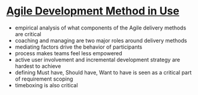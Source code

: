 # [Agile Development Method in Use](http://journals.tubitak.gov.tr/elektrik/issues/elk-04-12-2/elk-12-2-5-0404-6.pdf)
- empirical analysis of what components of the Agile delivery methods are critical
- coaching and managing are two major roles around delivery methods
- mediating factors drive the behavior of participants
- process makes teams feel less empowered
- active user involvement and incremental development strategy are hardest to achieve
- defining Must have, Should have, Want to have is seen as a critical part of requirement scoping
- timeboxing is also critical
